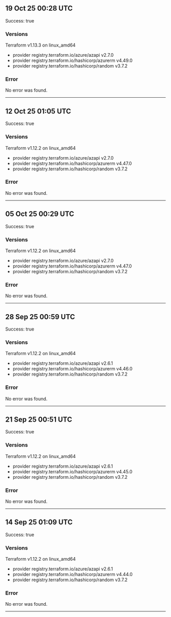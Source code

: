 ## 19 Oct 25 00:28 UTC

Success: true

### Versions

Terraform v1.13.3
on linux_amd64
+ provider registry.terraform.io/azure/azapi v2.7.0
+ provider registry.terraform.io/hashicorp/azurerm v4.49.0
+ provider registry.terraform.io/hashicorp/random v3.7.2

### Error

No error was found.

---

## 12 Oct 25 01:05 UTC

Success: true

### Versions

Terraform v1.12.2
on linux_amd64
+ provider registry.terraform.io/azure/azapi v2.7.0
+ provider registry.terraform.io/hashicorp/azurerm v4.47.0
+ provider registry.terraform.io/hashicorp/random v3.7.2

### Error

No error was found.

---

## 05 Oct 25 00:29 UTC

Success: true

### Versions

Terraform v1.12.2
on linux_amd64
+ provider registry.terraform.io/azure/azapi v2.7.0
+ provider registry.terraform.io/hashicorp/azurerm v4.47.0
+ provider registry.terraform.io/hashicorp/random v3.7.2

### Error

No error was found.

---

## 28 Sep 25 00:59 UTC

Success: true

### Versions

Terraform v1.12.2
on linux_amd64
+ provider registry.terraform.io/azure/azapi v2.6.1
+ provider registry.terraform.io/hashicorp/azurerm v4.46.0
+ provider registry.terraform.io/hashicorp/random v3.7.2

### Error

No error was found.

---

## 21 Sep 25 00:51 UTC

Success: true

### Versions

Terraform v1.12.2
on linux_amd64
+ provider registry.terraform.io/azure/azapi v2.6.1
+ provider registry.terraform.io/hashicorp/azurerm v4.45.0
+ provider registry.terraform.io/hashicorp/random v3.7.2

### Error

No error was found.

---

## 14 Sep 25 01:09 UTC

Success: true

### Versions

Terraform v1.12.2
on linux_amd64
+ provider registry.terraform.io/azure/azapi v2.6.1
+ provider registry.terraform.io/hashicorp/azurerm v4.44.0
+ provider registry.terraform.io/hashicorp/random v3.7.2

### Error

No error was found.

---

